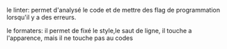 le linter:
 permet d'analysé le code et de mettre des flag de programmation lorsqu'il y a des erreurs.

le formaters:
 il permet de fixé le style,le saut de ligne, il touche a l'apparence, mais il ne touche pas au codes

